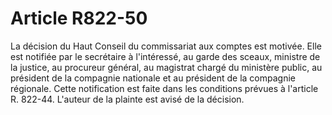 # Article R822-50

La décision du Haut Conseil du commissariat aux comptes est motivée. Elle est notifiée par le secrétaire à l'intéressé, au garde des sceaux, ministre de la justice, au procureur général, au magistrat chargé du ministère public, au président de la compagnie nationale et au président de la compagnie régionale.   Cette notification est faite dans les conditions prévues à l'article R. 822-44.   L'auteur de la plainte est avisé de la décision.